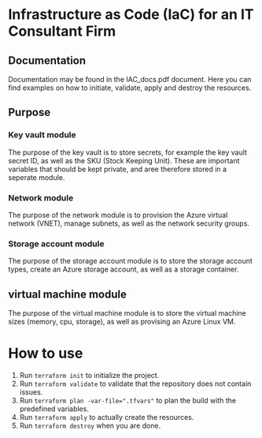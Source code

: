 # Infrastructure as Code (IaC) for an IT Consultant Firm

## Documentation
Documentation may be found in the IAC_docs.pdf document. Here you can find examples on how to initiate, validate, apply and destroy the resources.

## Purpose
### Key vault module
The purpose of the key vault is to store secrets, for example the key vault secret ID, as well as the SKU (Stock Keeping Unit). These are important variables that should be kept private, and aree therefore stored in a seperate module.

### Network module
The purpose of the network module is to provision the Azure virtual network (VNET), manage subnets, as well as the network security groups.

### Storage account module
The purpose of the storage account module is to store the storage account types, create an Azure storage account, as well as a storage container.

## virtual machine module
The purpose of the virtual machine module is to store the virtual machine sizes (memory, cpu, storage), as well as provising an Azure Linux VM.

# How to use
1. Run `terraform init` to initialize the project. 
2. Run `terraform validate` to validate that the repository does not contain issues.
3. Run `terraform plan -var-file=".tfvars"` to plan the build with the predefined variables.
4. Run `terraform apply` to actually create the resources.
5. Run `terraform destroy` when you are done.
